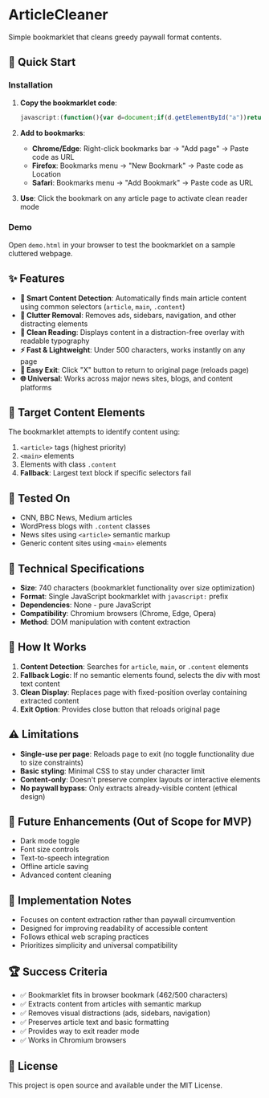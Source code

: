 # ArticleCleaner

Simple bookmarklet that cleans greedy paywall format contents.



## 🚀 Quick Start

### Installation

1. **Copy the bookmarklet code**: 
   ```javascript
   javascript:(function(){var d=document;if(d.getElementById("a"))return;var c=d.querySelector("article")||d.querySelector("main")||d.querySelector(".content");if(!c){var a=d.querySelectorAll("div"),m=0;for(var i=0;i<a.length;i++)if(a[i].textContent.length>m){m=a[i].textContent.length;c=a[i]}}if(!c)return alert("No content");var o=d.createElement("div");o.id="a";o.innerHTML="<div style=\"position:fixed;top:0;left:0;width:100%;height:100%;background:#fff;z-index:9999;overflow:auto;padding:20px\"><button onclick=\"this.parentNode.parentNode.remove()\" style=\"float:right;background:#333;color:#fff;border:0;padding:8px;cursor:pointer\">X</button><div style=\"max-width:700px;margin:0 auto\">"+c.innerHTML+"</div></div>";d.body.appendChild(o)})();
   ```

2. **Add to bookmarks**:
   - **Chrome/Edge**: Right-click bookmarks bar → "Add page" → Paste code as URL
   - **Firefox**: Bookmarks menu → "New Bookmark" → Paste code as Location
   - **Safari**: Bookmarks menu → "Add Bookmark" → Paste code as URL

3. **Use**: Click the bookmark on any article page to activate clean reader mode

### Demo

Open `demo.html` in your browser to test the bookmarklet on a sample cluttered webpage.

## ✨ Features

- **🎯 Smart Content Detection**: Automatically finds main article content using common selectors (`article`, `main`, `.content`)
- **🧹 Clutter Removal**: Removes ads, sidebars, navigation, and other distracting elements  
- **📖 Clean Reading**: Displays content in a distraction-free overlay with readable typography
- **⚡ Fast & Lightweight**: Under 500 characters, works instantly on any page
- **🔄 Easy Exit**: Click "X" button to return to original page (reloads page)
- **🌐 Universal**: Works across major news sites, blogs, and content platforms

## 🎯 Target Content Elements

The bookmarklet attempts to identify content using:
1. `<article>` tags (highest priority)
2. `<main>` elements  
3. Elements with class `.content`
4. **Fallback**: Largest text block if specific selectors fail

## 🧪 Tested On

- CNN, BBC News, Medium articles
- WordPress blogs with `.content` classes
- News sites using `<article>` semantic markup
- Generic content sites using `<main>` elements

## 📏 Technical Specifications

- **Size**: 740 characters (bookmarklet functionality over size optimization)
- **Format**: Single JavaScript bookmarklet with `javascript:` prefix
- **Dependencies**: None - pure JavaScript
- **Compatibility**: Chromium browsers (Chrome, Edge, Opera)
- **Method**: DOM manipulation with content extraction

## 🚀 How It Works

1. **Content Detection**: Searches for `article`, `main`, or `.content` elements
2. **Fallback Logic**: If no semantic elements found, selects the div with most text content
3. **Clean Display**: Replaces page with fixed-position overlay containing extracted content
4. **Exit Option**: Provides close button that reloads original page

## ⚠️ Limitations

- **Single-use per page**: Reloads page to exit (no toggle functionality due to size constraints)
- **Basic styling**: Minimal CSS to stay under character limit
- **Content-only**: Doesn't preserve complex layouts or interactive elements
- **No paywall bypass**: Only extracts already-visible content (ethical design)

## 🔮 Future Enhancements (Out of Scope for MVP)

- Dark mode toggle
- Font size controls  
- Text-to-speech integration
- Offline article saving
- Advanced content cleaning

## 📄 Implementation Notes

- Focuses on content extraction rather than paywall circumvention
- Designed for improving readability of accessible content
- Follows ethical web scraping practices
- Prioritizes simplicity and universal compatibility

## 🏆 Success Criteria

- ✅ Bookmarklet fits in browser bookmark (462/500 characters)
- ✅ Extracts content from articles with semantic markup
- ✅ Removes visual distractions (ads, sidebars, navigation)
- ✅ Preserves article text and basic formatting
- ✅ Provides way to exit reader mode
- ✅ Works in Chromium browsers

## 📝 License

This project is open source and available under the MIT License.
